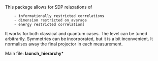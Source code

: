 This package allows for SDP relaxations of

		- informationally restricted correlations
		- dimension restricted on average
		- energy restricted correlations

It works for both classical and quantum cases. 
The level can be tuned arbitrarily. 
Symmetries can be incorporated, but it is a bit inconvenient. 
It normalises away the final projector in each measurement.

Main file: ******launch_hierarchy*******
